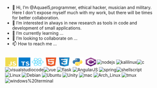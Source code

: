 - 👋 Hi, I’m @Aquael5,programmer, ethical hacker, musician and military. Here I don't expose myself much with my work, but there will be times for better collaboration.
- 👀 I’m interested in always in new research as tools in code and development of small applications.
- 🌱 I’m currently learning ...
- 💞️ I’m looking to collaborate on ...
- 📫 How to reach me ...

<!---
Aquael5/Aquael5 is a ✨ special ✨ repository because its `README.md` (this file) appears on your GitHub profile.
--->

<div style="display: inline_block"><br>
  <img align="center" alt="Aqua-Js" height="30" width="40" src="https://raw.githubusercontent.com/devicons/devicon/master/icons/javascript/javascript-plain.svg">
  <img align="center" alt="Aqua-Ts" height="30" width="40" src="https://raw.githubusercontent.com/devicons/devicon/master/icons/typescript/typescript-plain.svg">
  <img align="center" alt="Aqua-React" height="30" width="40" src="https://raw.githubusercontent.com/devicons/devicon/master/icons/react/react-original.svg">
  <img align="center" alt="Aqua-HTML" height="30" width="40" src="https://raw.githubusercontent.com/devicons/devicon/master/icons/html5/html5-original.svg">
  <img align="center" alt="Aqua-CSS" height="30" width="40" src="https://raw.githubusercontent.com/devicons/devicon/master/icons/css3/css3-original.svg">
  <img align="center" alt="Aqua-Python" height="30" width="40" src="https://raw.githubusercontent.com/devicons/devicon/master/icons/python/python-original.svg">
  <img align="center" alt="Aqua-Csharp" height="30" width="40" src="https://raw.githubusercontent.com/devicons/devicon/master/icons/csharp/csharp-original.svg"><img align="center" alt="nodejs" src="https://img.shields.io/badge/Node.js-43853D?style=for-the-badge&logo=node.js&logoColor=white" /> <img <img align="center" alt="kalilinux"
src="https://img.shields.io/badge/Kali_Linux-557C94?style=for-the-badge&logo=kali-linux&logoColor=white"/><img align="center" alt="c"src="https://img.shields.io/badge/C-00599C?style=for-the-badge&logo=c&logoColor=white" > <img align="center" alt="visualstudiocode"src="https://img.shields.io/badge/Visual_Studio_Code-0078D4?style=for-the-badge&logo=visual%20studio%20code&logoColor=white"><img align="center"alt="vue"src="https://img.shields.io/badge/Vue.js-35495E?style=for-the-badge&logo=vue.js&logoColor=4FC08D"> <img align="center"alt="flask"src="https://img.shields.io/badge/Flask-000000?style=for-the-badge&logo=flask&logoColor=white" > <img align="center"alt="AngularJS"src=> <img align="center"alt="spring"src="https://img.shields.io/badge/Spring-6DB33F?style=for-the-badge&logo=spring&logoColor=white"><img align="center"alt="shellscript"src="https://img.shields.io/badge/Shell_Script-121011?style=for-the-badge&logo=gnu-bash&logoColor=white"> <img align="center"alt="Linux"src="https://img.shields.io/badge/Linux-FCC624?style=for-the-badge&logo=linux&logoColor=black"> <img align="center"alt="Debian"src="https://img.shields.io/badge/Debian-A81D33?style=for-the-badge&logo=debian&logoColor=white"> <img align="center"alt="Ubuntu"src="https://img.shields.io/badge/Ubuntu-E95420?style=for-the-badge&logo=ubuntu&logoColor=white"> <img align="center"alt="Unity"src="https://img.shields.io/badge/Unity-100000?style=for-the-badge&logo=unity&logoColor=white"> <img align="center"alt="mac"src="https://img.shields.io/badge/mac%20os-000000?style=for-the-badge&logo=apple&logoColor=white"> <img align="center"alt="Arch_Linux"src="https://img.shields.io/badge/Arch_Linux-1793D1?style=for-the-badge&logo=arch-linux&logoColor=white"> <img align="center"alt="tmux"src="https://img.shields.io/badge/tmux-1BB91F?style=for-the-badge&logo=tmux&logoColor=white"> <img align="center"alt="windows%20terminal"src="https://img.shields.io/badge/windows%20terminal-4D4D4D?style=for-the-badge&logo=windows%20terminal&logoColor=white"
</div>

  
